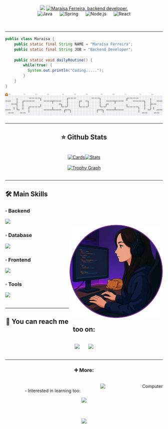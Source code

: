 <div align="center">
  <img src="https://capsule-render.vercel.app/api?type=waving&height=100&color=0:6A4FB6,100:4F5A7F">
  <a href="https://git.io/typing-svg"><img src="https://readme-typing-svg.herokuapp.com?font=Orbitron&size=30&pause=50&color=AE81FF&center=true&width=800&height=100&lines=Hey+there+%F0%9F%91%8B%F0%9F%8F%BB%2C+welcome+to+my+github!;I'm+Mara%C3%ADsa+Ferreira%2C+backend+developer." alt="Maraísa Ferreira, backend developer." /></a>
  <br>
  <img height="50em" src="https://icongr.am/devicon/java-original.svg?size=128&color=currentColor" alt="Java">
  <span>&nbsp;&nbsp;&nbsp;&nbsp;</span>
  <img height="50em" src="https://cdn.jsdelivr.net/gh/devicons/devicon@latest/icons/spring/spring-original.svg" alt="Spring">
  <span>&nbsp;&nbsp;&nbsp;&nbsp;</span>
  <img height="50em" src="https://icongr.am/devicon/nodejs-original.svg?size=128&color=currentColor" alt="Node.js">
  <span>&nbsp;&nbsp;&nbsp;&nbsp;</span>
  <img height="50em" src="https://icongr.am/devicon/react-original.svg?size=128&color=currentColor" alt="React">
  <!-- <span>&nbsp;&nbsp;&nbsp;&nbsp;</span> -->
  <!-- <img height="80px" src="https://icongr.am/devicon/typescript-original.svg?size=128&color=currentColor"> -->
</div>
<br><br>
<hr>

```java
public class Maraisa {
    public static final String NAME = "Maraísa Ferreira";
    public static final String JOB = "Backend Developer";

    public static void dailyRoutine() {
        while(true) {
          System.out.println("Coding.....");
        }
    }
}
```

<div align="center">
  <picture>
  <source media="(prefers-color-scheme: dark)" srcset="https://raw.githubusercontent.com/maraisaferreira/maraisaferreira/output/pacman-contribution-graph-dark.svg">
  <source media="(prefers-color-scheme: light)" srcset="https://raw.githubusercontent.com/maraisaferreira/maraisaferreira/output/pacman-contribution-graph.svg">
  <img alt="pacman contribution graph" src="https://raw.githubusercontent.com/maraisaferreira/maraisaferreira/output/pacman-contribution-graph.svg">
</picture>  
</div>

<hr>
<div align="center">
  <h2>⭐ Github Stats</h2>
  <br>
  <a href="https://github.com/maraisaferreira">
    <img height="140em" src="https://github-profile-summary-cards.vercel.app/api/cards/profile-details?username=maraisaferreira&theme=material_palenight&border_radius=5" alt="Cards"/><img height="140em" src="https://streak-stats.demolab.com?user=maraisaferreira&theme=material_palenight&hide_border=true&border_radius=5&date_format=M%20j%5B,%20Y%5D" alt="Stats"/>
    <br><br>
    <img src="https://github-profile-trophy.vercel.app?username=maraisaferreira&theme=discord&title=Joined2020,Experience,Commits,Repositories&column=4&row=1&margin-w=5&margin-h=1&no-frame=true&no-bg=true" height="150" alt="Trophy Graph"  />
  </a>
 
  <!-- <br><br>
  <img height="150em" src="http://github-profile-summary-cards.vercel.app/api/cards/most-commit-language?username=maraisaferreira&theme=tokyonight"/>
  <img height="150em" src="http://github-profile-summary-cards.vercel.app/api/cards/repos-per-language?username=maraisaferreira&theme=tokyonight"/>
  </a> -->
</div>
<br>
<hr>
<div align="center" style="display: inline_block">  
  <div align="left" style="display: inline_block">
  <h2>🛠 Main Skills</h2>
  <h3>▫ Backend</h3>
  <img src="https://skillicons.dev/icons?i=java,spring,nodejs,express,sequelize,python,django&perline=5">
  <div align="right" style="display: inline_block">
    <img src="https://github.com/MaraisaFerreira/MaraisaFerreira/blob/main/assets/coding.png" alt="Coding" min-width="300px" max-width="300px" width="300px" align="right" margin="100em">
  </div>
  <h3>▫ Database</h3>
  <img src="https://skillicons.dev/icons?i=mysql,mongodb,sqlite&perline=5">
  <h3>▫ Frontend</h3>
  <img src="https://skillicons.dev/icons?i=js,html,css,react,vite,bootstrap&perline=5">
  <h3>▫ Tools</h3>
  <img  src="https://skillicons.dev/icons?i=github,git,idea,vscode,postman,gradle,maven,npm,yarn,notion&perline=5">
  </div>
</div>
<br>
<hr>
<div align="center">
  <h2>📧 You can reach me too on: </h2>
    <br>
   <a href="https://www.linkedin.com/in/maraisaferreira" target="_blank"><img src="https://skillicons.dev/icons?i=linkedin&perline=5" target="_blank"></a>
    <span>&nbsp;&nbsp;&nbsp;&nbsp;&nbsp;</span>
   <a href = "mailto:ferreira.maraisacristina@gmail.com" target="_blank"><img src="https://skillicons.dev/icons?i=gmail&perline=5&theme=light"></a> 
</div>
<br>
<hr>
<div align="center">
  <h3>➕ More:</h3>
    <br>
  <div align="right" style="display: inline_block">
    <img src="https://github.com/MaraisaFerreira/MaraisaFerreira/blob/main/assets/computer.png" alt="Computer" min-width="200px" max-width="200px" width="200px" align="right" margin="100em">
  </div>
  <p>▫ Interested in learning too:</p>
   <img  src="https://skillicons.dev/icons?i=docker,aws,electron&perline=5">
  
  <br><br>
  <img src="https://capsule-render.vercel.app/api?type=waving&height=80&color=0:6A4FB6,100:4F5A7F&section=footer">
</div>

